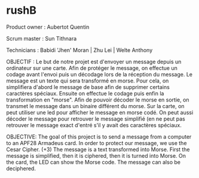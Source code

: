 # rushB

Product owner :
Aubertot Quentin

Scrum master :
Sun Tithnara

Technicians :
Babidi 'Jhen' Moran |
Zhu Lei |
Welte Anthony

OBJECTIF :
  Le but de notre projet est d'envoyer un message depuis un ordinateur sur une carte. Afin de protéger le message, on effectue un codage avant l'envoi puis un décodage lors de la réception du message. Le message est un texte qui sera transformé en morse. Pour cela, on simplifiera d'abord le message de base afin de supprimer certains caractères spéciaux. Ensuite on effectue le codage puis enfin la transformation en "morse". Afin de pouvoir décoder le morse en sortie, on transmet le message dans un binaire différent du morse. Sur la carte, on peut utiliser une led pour afficher le message en morse codé. On peut aussi décoder le message pour retrouver le message simplifié (en ne peut pas retrouver le message exact d'entré s'il y avait des caractères spéciaux. 

OBJECTIVE:
  The goal of this project is to send a message from a computer to an APF28 Armadeus card. In order to protect our message, we use the Cesar Cipher. (+3) The message is a text transformed into Morse. First the message is simplified, then it is ciphered, then it is turned into Morse. On the card, the LED can show the Morse code. The message can also be deciphered.
